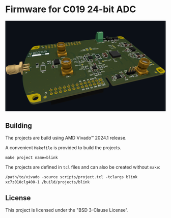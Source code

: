 # Firmware for C019 24-bit ADC

![3D image of the 24-bit ADC extension board](/.github/artwork/c019-24-bit-ADC-r2.png)

## Building

The projects are build using AMD Vivado&trade; 2024.1 release.

A convenient `Makefile` is provided to build the projects.
```shell
make project name=blink
```
The projects are defined in `tcl` files and can also be created without `make`:
```shell
/path/to/vivado -source scripts/project.tcl -tclargs blink xc7z010clg400-1 /build/projects/blink
```

## License

This project is licensed under the "BSD 3-Clause License".

